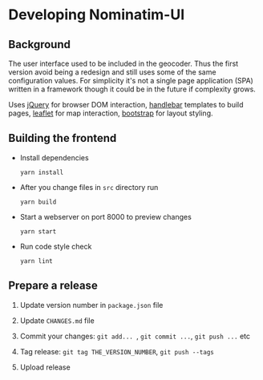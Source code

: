 # Developing Nominatim-UI

## Background

The user interface used to be included in the geocoder. Thus the
first version avoid being a redesign and still uses some of the
same configuration values. For simplicity it's not a single
page application (SPA) written in a framework though it could
be in the future if complexity grows.

Uses [jQuery](https://jquery.com/) for browser DOM interaction,
[handlebar](http://handlebarsjs.com/) templates to build pages,
[leaflet](https://leafletjs.com/) for map interaction,
[bootstrap](https://getbootstrap.com/) for layout styling.


## Building the frontend

* Install dependencies

   ```
   yarn install
   ```

* After you change files in `src` directory run

   ```
   yarn build
   ```

* Start a webserver on port 8000 to preview changes

   ```
   yarn start
   ```

* Run code style check

   ```
   yarn lint
   ```

## Prepare a release

1. Update version number in `package.json` file

2. Update `CHANGES.md` file

3. Commit your changes: `git add... `, `git commit ...`, `git push ...` etc

4. Tag release: `git tag THE_VERSION_NUMBER`, `git push --tags`

5. Upload release